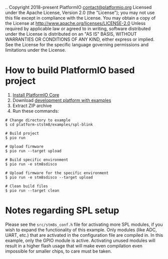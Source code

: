 ..  Copyright 2018-present PlatformIO <contact@platformio.org>
    Licensed under the Apache License, Version 2.0 (the "License");
    you may not use this file except in compliance with the License.
    You may obtain a copy of the License at
       http://www.apache.org/licenses/LICENSE-2.0
    Unless required by applicable law or agreed to in writing, software
    distributed under the License is distributed on an "AS IS" BASIS,
    WITHOUT WARRANTIES OR CONDITIONS OF ANY KIND, either express or implied.
    See the License for the specific language governing permissions and
    limitations under the License.

How to build PlatformIO based project
=====================================

1. [Install PlatformIO Core](http://docs.platformio.org/page/core.html)
2. Download [development platform with examples](https://github.com/platformio/platform-ststm8/archive/develop.zip)
3. Extract ZIP archive
4. Run these commands:

```shell
# Change directory to example
$ cd platform-ststm8/examples/spl-blink

# Build project
$ pio run

# Upload firmware
$ pio run --target upload

# Build specific environment
$ pio run -e stm8sdisco

# Upload firmware for the specific environment
$ pio run -e stm8sdisco --target upload

# Clean build files
$ pio run --target clean
```

Notes regarding SPL setup
=========================

Please see the `src/stm8s_conf.h` file for activating more SPL modules, if you wish to expand the functionality of this example. Only modules (like ADC, UART, etc.) that are activated in the configuration file are compiled in. In this example, only the GPIO module is active. Activating unused modules will result in a higher flash usage that will make even compilation even impossible for smaller chips, to care must be taken.
